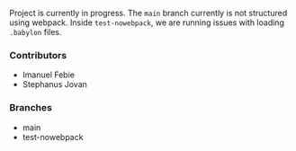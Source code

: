 
Project is currently in progress. The `main` branch currently is not structured using webpack. Inside `test-nowebpack`, we are running issues with loading `.babylon` files. 

### Contributors

- Imanuel Febie
- Stephanus Jovan

### Branches

- main
- test-nowebpack

